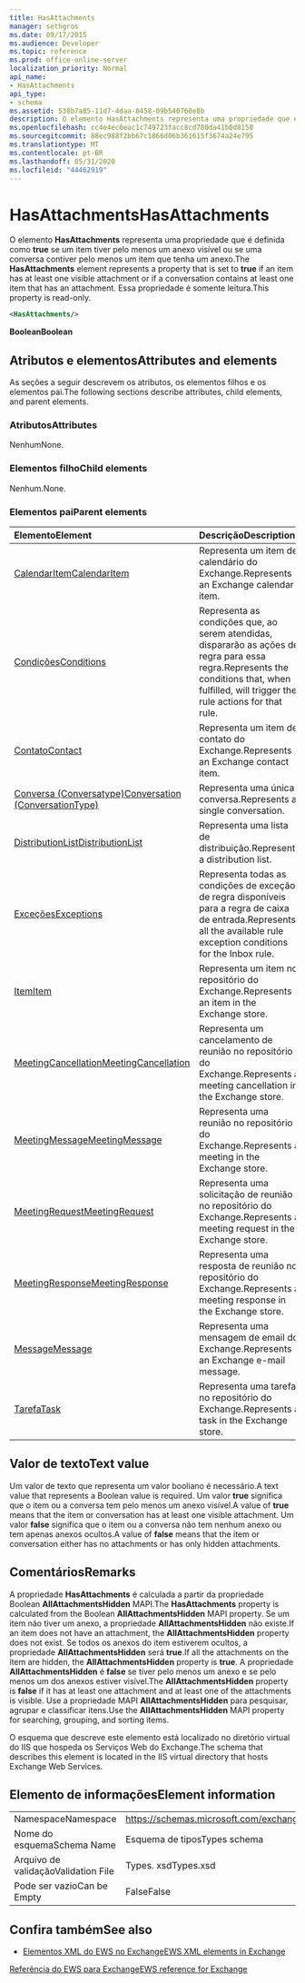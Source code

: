 ```yaml
---
title: HasAttachments
manager: sethgros
ms.date: 09/17/2015
ms.audience: Developer
ms.topic: reference
ms.prod: office-online-server
localization_priority: Normal
api_name:
- HasAttachments
api_type:
- schema
ms.assetid: 538b7a85-11d7-4daa-8458-09b540760e8b
description: O elemento HasAttachments representa uma propriedade que é definida como true se um item tiver pelo menos um anexo visível ou se uma conversa contiver pelo menos um item que tenha um anexo. Essa propriedade é somente leitura.
ms.openlocfilehash: cc4e4ec0eac1c749723facc8cd780da41b0d8150
ms.sourcegitcommit: 88ec988f2bb67c1866d06b361615f3674a24e795
ms.translationtype: MT
ms.contentlocale: pt-BR
ms.lasthandoff: 05/31/2020
ms.locfileid: "44462919"
---
```

# <a name="hasattachments"></a><span data-ttu-id="304f9-104">HasAttachments</span><span class="sxs-lookup"><span data-stu-id="304f9-104">HasAttachments</span></span>

<span data-ttu-id="304f9-105">O elemento **HasAttachments** representa uma propriedade que é definida como **true** se um item tiver pelo menos um anexo visível ou se uma conversa contiver pelo menos um item que tenha um anexo.</span><span class="sxs-lookup"><span data-stu-id="304f9-105">The **HasAttachments** element represents a property that is set to **true** if an item has at least one visible attachment or if a conversation contains at least one item that has an attachment.</span></span> <span data-ttu-id="304f9-106">Essa propriedade é somente leitura.</span><span class="sxs-lookup"><span data-stu-id="304f9-106">This property is read-only.</span></span> 
  
```XML
<HasAttachments/>
```

 <span data-ttu-id="304f9-107">**Boolean**</span><span class="sxs-lookup"><span data-stu-id="304f9-107">**Boolean**</span></span>
## <a name="attributes-and-elements"></a><span data-ttu-id="304f9-108">Atributos e elementos</span><span class="sxs-lookup"><span data-stu-id="304f9-108">Attributes and elements</span></span>

<span data-ttu-id="304f9-109">As seções a seguir descrevem os atributos, os elementos filhos e os elementos pai.</span><span class="sxs-lookup"><span data-stu-id="304f9-109">The following sections describe attributes, child elements, and parent elements.</span></span>
  
### <a name="attributes"></a><span data-ttu-id="304f9-110">Atributos</span><span class="sxs-lookup"><span data-stu-id="304f9-110">Attributes</span></span>

<span data-ttu-id="304f9-111">Nenhum</span><span class="sxs-lookup"><span data-stu-id="304f9-111">None.</span></span>
  
### <a name="child-elements"></a><span data-ttu-id="304f9-112">Elementos filho</span><span class="sxs-lookup"><span data-stu-id="304f9-112">Child elements</span></span>

<span data-ttu-id="304f9-113">Nenhum.</span><span class="sxs-lookup"><span data-stu-id="304f9-113">None.</span></span>
  
### <a name="parent-elements"></a><span data-ttu-id="304f9-114">Elementos pai</span><span class="sxs-lookup"><span data-stu-id="304f9-114">Parent elements</span></span>

|<span data-ttu-id="304f9-115">**Elemento**</span><span class="sxs-lookup"><span data-stu-id="304f9-115">**Element**</span></span>|<span data-ttu-id="304f9-116">**Descrição**</span><span class="sxs-lookup"><span data-stu-id="304f9-116">**Description**</span></span>|
|:-----|:-----|
|[<span data-ttu-id="304f9-117">CalendarItem</span><span class="sxs-lookup"><span data-stu-id="304f9-117">CalendarItem</span></span>](calendaritem.md) <br/> |<span data-ttu-id="304f9-118">Representa um item de calendário do Exchange.</span><span class="sxs-lookup"><span data-stu-id="304f9-118">Represents an Exchange calendar item.</span></span>  <br/> |
|[<span data-ttu-id="304f9-119">Condições</span><span class="sxs-lookup"><span data-stu-id="304f9-119">Conditions</span></span>](conditions.md) <br/> |<span data-ttu-id="304f9-120">Representa as condições que, ao serem atendidas, dispararão as ações de regra para essa regra.</span><span class="sxs-lookup"><span data-stu-id="304f9-120">Represents the conditions that, when fulfilled, will trigger the rule actions for that rule.</span></span>  <br/> |
|[<span data-ttu-id="304f9-121">Contato</span><span class="sxs-lookup"><span data-stu-id="304f9-121">Contact</span></span>](contact.md) <br/> |<span data-ttu-id="304f9-122">Representa um item de contato do Exchange.</span><span class="sxs-lookup"><span data-stu-id="304f9-122">Represents an Exchange contact item.</span></span>  <br/> |
|[<span data-ttu-id="304f9-123">Conversa (Conversatype)</span><span class="sxs-lookup"><span data-stu-id="304f9-123">Conversation (ConversationType)</span></span>](conversation-conversationtype.md) <br/> |<span data-ttu-id="304f9-124">Representa uma única conversa.</span><span class="sxs-lookup"><span data-stu-id="304f9-124">Represents a single conversation.</span></span>  <br/> |
|[<span data-ttu-id="304f9-125">DistributionList</span><span class="sxs-lookup"><span data-stu-id="304f9-125">DistributionList</span></span>](distributionlist.md) <br/> |<span data-ttu-id="304f9-126">Representa uma lista de distribuição.</span><span class="sxs-lookup"><span data-stu-id="304f9-126">Represents a distribution list.</span></span>  <br/> |
|[<span data-ttu-id="304f9-127">Exceções</span><span class="sxs-lookup"><span data-stu-id="304f9-127">Exceptions</span></span>](exceptions.md) <br/> |<span data-ttu-id="304f9-128">Representa todas as condições de exceção de regra disponíveis para a regra de caixa de entrada.</span><span class="sxs-lookup"><span data-stu-id="304f9-128">Represents all the available rule exception conditions for the Inbox rule.</span></span>  <br/> |
|[<span data-ttu-id="304f9-129">Item</span><span class="sxs-lookup"><span data-stu-id="304f9-129">Item</span></span>](item.md) <br/> |<span data-ttu-id="304f9-130">Representa um item no repositório do Exchange.</span><span class="sxs-lookup"><span data-stu-id="304f9-130">Represents an item in the Exchange store.</span></span>  <br/> |
|[<span data-ttu-id="304f9-131">MeetingCancellation</span><span class="sxs-lookup"><span data-stu-id="304f9-131">MeetingCancellation</span></span>](meetingcancellation.md) <br/> |<span data-ttu-id="304f9-132">Representa um cancelamento de reunião no repositório do Exchange.</span><span class="sxs-lookup"><span data-stu-id="304f9-132">Represents a meeting cancellation in the Exchange store.</span></span>  <br/> |
|[<span data-ttu-id="304f9-133">MeetingMessage</span><span class="sxs-lookup"><span data-stu-id="304f9-133">MeetingMessage</span></span>](meetingmessage.md) <br/> |<span data-ttu-id="304f9-134">Representa uma reunião no repositório do Exchange.</span><span class="sxs-lookup"><span data-stu-id="304f9-134">Represents a meeting in the Exchange store.</span></span>  <br/> |
|[<span data-ttu-id="304f9-135">MeetingRequest</span><span class="sxs-lookup"><span data-stu-id="304f9-135">MeetingRequest</span></span>](meetingrequest.md) <br/> |<span data-ttu-id="304f9-136">Representa uma solicitação de reunião no repositório do Exchange.</span><span class="sxs-lookup"><span data-stu-id="304f9-136">Represents a meeting request in the Exchange store.</span></span>  <br/> |
|[<span data-ttu-id="304f9-137">MeetingResponse</span><span class="sxs-lookup"><span data-stu-id="304f9-137">MeetingResponse</span></span>](meetingresponse.md) <br/> |<span data-ttu-id="304f9-138">Representa uma resposta de reunião no repositório do Exchange.</span><span class="sxs-lookup"><span data-stu-id="304f9-138">Represents a meeting response in the Exchange store.</span></span>  <br/> |
|[<span data-ttu-id="304f9-139">Message</span><span class="sxs-lookup"><span data-stu-id="304f9-139">Message</span></span>](message-ex15websvcsotherref.md) <br/> |<span data-ttu-id="304f9-140">Representa uma mensagem de email do Exchange.</span><span class="sxs-lookup"><span data-stu-id="304f9-140">Represents an Exchange e-mail message.</span></span>  <br/> |
|[<span data-ttu-id="304f9-141">Tarefa</span><span class="sxs-lookup"><span data-stu-id="304f9-141">Task</span></span>](task.md) <br/> |<span data-ttu-id="304f9-142">Representa uma tarefa no repositório do Exchange.</span><span class="sxs-lookup"><span data-stu-id="304f9-142">Represents a task in the Exchange store.</span></span>  <br/> |
   
## <a name="text-value"></a><span data-ttu-id="304f9-143">Valor de texto</span><span class="sxs-lookup"><span data-stu-id="304f9-143">Text value</span></span>

<span data-ttu-id="304f9-144">Um valor de texto que representa um valor booliano é necessário.</span><span class="sxs-lookup"><span data-stu-id="304f9-144">A text value that represents a Boolean value is required.</span></span> <span data-ttu-id="304f9-145">Um valor **true** significa que o item ou a conversa tem pelo menos um anexo visível.</span><span class="sxs-lookup"><span data-stu-id="304f9-145">A value of **true** means that the item or conversation has at least one visible attachment.</span></span> <span data-ttu-id="304f9-146">Um valor **false** significa que o item ou a conversa não tem nenhum anexo ou tem apenas anexos ocultos.</span><span class="sxs-lookup"><span data-stu-id="304f9-146">A value of **false** means that the item or conversation either has no attachments or has only hidden attachments.</span></span> 
  
## <a name="remarks"></a><span data-ttu-id="304f9-147">Comentários</span><span class="sxs-lookup"><span data-stu-id="304f9-147">Remarks</span></span>

<span data-ttu-id="304f9-148">A propriedade **HasAttachments** é calculada a partir da propriedade Boolean **AllAttachmentsHidden** MAPI.</span><span class="sxs-lookup"><span data-stu-id="304f9-148">The **HasAttachments** property is calculated from the Boolean **AllAttachmentsHidden** MAPI property.</span></span> <span data-ttu-id="304f9-149">Se um item não tiver um anexo, a propriedade **AllAttachmentsHidden** não existe.</span><span class="sxs-lookup"><span data-stu-id="304f9-149">If an item does not have an attachment, the **AllAttachmentsHidden** property does not exist.</span></span> <span data-ttu-id="304f9-150">Se todos os anexos do item estiverem ocultos, a propriedade **AllAttachmentsHidden** será **true**.</span><span class="sxs-lookup"><span data-stu-id="304f9-150">If all the attachments on the item are hidden, the **AllAttachmentsHidden** property is **true**.</span></span> <span data-ttu-id="304f9-151">A propriedade **AllAttachmentsHidden** é **false** se tiver pelo menos um anexo e se pelo menos um dos anexos estiver visível.</span><span class="sxs-lookup"><span data-stu-id="304f9-151">The **AllAttachmentsHidden** property is **false** if it has at least one attachment and at least one of the attachments is visible.</span></span> <span data-ttu-id="304f9-152">Use a propriedade MAPI **AllAttachmentsHidden** para pesquisar, agrupar e classificar itens.</span><span class="sxs-lookup"><span data-stu-id="304f9-152">Use the **AllAttachmentsHidden** MAPI property for searching, grouping, and sorting items.</span></span> 
  
<span data-ttu-id="304f9-153">O esquema que descreve este elemento está localizado no diretório virtual do IIS que hospeda os Serviços Web do Exchange.</span><span class="sxs-lookup"><span data-stu-id="304f9-153">The schema that describes this element is located in the IIS virtual directory that hosts Exchange Web Services.</span></span>
  
## <a name="element-information"></a><span data-ttu-id="304f9-154">Elemento de informações</span><span class="sxs-lookup"><span data-stu-id="304f9-154">Element information</span></span>

|||
|:-----|:-----|
|<span data-ttu-id="304f9-155">Namespace</span><span class="sxs-lookup"><span data-stu-id="304f9-155">Namespace</span></span>  <br/> |https://schemas.microsoft.com/exchange/services/2006/types  <br/> |
|<span data-ttu-id="304f9-156">Nome do esquema</span><span class="sxs-lookup"><span data-stu-id="304f9-156">Schema Name</span></span>  <br/> |<span data-ttu-id="304f9-157">Esquema de tipos</span><span class="sxs-lookup"><span data-stu-id="304f9-157">Types schema</span></span>  <br/> |
|<span data-ttu-id="304f9-158">Arquivo de validação</span><span class="sxs-lookup"><span data-stu-id="304f9-158">Validation File</span></span>  <br/> |<span data-ttu-id="304f9-159">Types. xsd</span><span class="sxs-lookup"><span data-stu-id="304f9-159">Types.xsd</span></span>  <br/> |
|<span data-ttu-id="304f9-160">Pode ser vazio</span><span class="sxs-lookup"><span data-stu-id="304f9-160">Can be Empty</span></span>  <br/> |<span data-ttu-id="304f9-161">False</span><span class="sxs-lookup"><span data-stu-id="304f9-161">False</span></span>  <br/> |
   
## <a name="see-also"></a><span data-ttu-id="304f9-162">Confira também</span><span class="sxs-lookup"><span data-stu-id="304f9-162">See also</span></span>



- [<span data-ttu-id="304f9-163">Elementos XML do EWS no Exchange</span><span class="sxs-lookup"><span data-stu-id="304f9-163">EWS XML elements in Exchange</span></span>](ews-xml-elements-in-exchange.md)
  
[<span data-ttu-id="304f9-164">Referência do EWS para Exchange</span><span class="sxs-lookup"><span data-stu-id="304f9-164">EWS reference for Exchange</span></span>](ews-reference-for-exchange.md)

